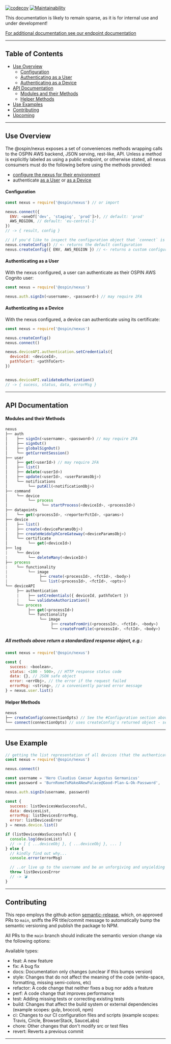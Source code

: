 [![codecov](https://codecov.io/gh/ospin-web-dev/nexus/branch/main/graph/badge.svg?token=Js7X2xLEwB)](https://codecov.io/gh/ospin-web-dev/nexus)
[![Maintainability](https://api.codeclimate.com/v1/badges/a404fb8a258e6f46b81f/maintainability)](https://codeclimate.com/github/ospin-web-dev/nexus/maintainability)

This documentation is likely to remain sparse, as it is for internal use and under development!

[For additional documentation see our endpoint documentation](https://app.swaggerhub.com/apis-docs/OSPIN-Webapp/ospin-rest_api/latest)


---

## Table of Contents

- [Use Overview](#UseOverview)
  - [Configuration](#Configuration)
  - [Authenticating as a User](#Authenticating-as-a-User)
  - [Authenticating as a Device](#Authenticating-as-a-Device)
- [API Documentation](#API-documentation)
  - [Modules and their Methods](#modules-and-their-methods)
  - [Helper Methods](#helper-methods)
- [Use Examples](#Use-Examples)
- [Contributing](#Contributing)
- [Upcoming](#Upcoming)

---

## <a name="UseOverview">Use Overview</a>

The @ospin/nexus exposes a set of conveniences methods wrapping calls to the OSPIN AWS backend, JSON serving, rest-like, API. Unless a method is explicitly labeled as using a public endpoint, or otherwise stated, all nexus consumers must do the following before using the methods provided:
  - [configure the nexus for their environment](#Configuration)
  - authenticate [as a User](#Authenticating-as-a-User) or [as a Device](#Authenticating-as-a-Device)

#### <a name="Configuration">Configuration</a>
```js
const nexus = require('@ospin/nexus') // or import

nexus.connect({
  ENV: <oneOf['dev', 'staging', 'prod']>), // default: 'prod'
  AWS_REGION, // default: 'eu-central-1'
})
// -> { result, config }

// if you'd like to inspect the configuration object that `connect` is ultimately using:
nexus.createConfig() // <- returns the default configuration
nexus.createConfig({ ENV, AWS_REGION }) // <- returns a custom configuration
```

#### <a name="Authenticating-as-a-User">Authenticating as a User</a>

With the nexus configured, a user can authenticate as their OSPIN AWS Cognito user:
```js
const nexus = require('@ospin/nexus')

nexus.auth.signIn(<username>, <password>) // may require 2FA
```

#### <a name="Authenticating-as-a-Device">Authenticating as a Device</a>

With the nexus configured, a device can authenticate using its certificate:
```js
const nexus = require('@ospin/nexus')

nexus.createConfig()
nexus.connect()

nexus.deviceAPI.authentication.setCredentials({
  deviceId: <deviceId>,
  pathToCert: <pathToCert>
})


nexus.deviceAPI.validateAuthorization()
// -> { sucess, status, data, errorMsg }

```
---

## <a name="API-documentation">API Documentation</a>

#### <a name="modules-and-their-methods">Modules and their Methods</a>

```js
nexus
├── auth
│    ├── signIn(<username>, <password>) // may require 2FA
│    ├── signOut()
│    ├── globalSignOut()
│    └── getCurrentSession()
├── user
│    ├── get(<userId>) // may require 2FA
│    ├── list()
│    ├── delete(<userId>)
│    ├── update(<userId>, <userParamsObj>)
│    └── notifications
│         └── putAll(<notificationObj>)
├── command
│    └── device
│         └── process
│               └── startProcess(<deviceId>, <processId>)
├── datapoints
│    └── get(<processId>, <reporterFctId>, <params>)
├── device
│    ├── list()
│    ├── create(<deviceParamsObj>)
│    ├── createHeidolphCoreGateway(<deviceParamsObj>)
│    └── certificate
│         └── get(<deviceId>)
├── log
|    └── device
|         └── deleteMany(<deviceId>)
├── process
|    └── functionality
|         └── image
|              ├── create(<processId>, <fctId>, <body>)
|              └── list(<processId>, <fctId>, <opts>)
└── deviceAPI
     ├── authentication
     |    ├── setCredentials({ deviceId, pathToCert })
     |    └── validateAuthorization()
     └── process
          ├── get(<processId>)
          └── functionality
               └── image
                    ├── createFromUri(<processId>, <fctId>, <body>)
                    └── createFromFile(<processId>, <fctId>, <body>)
```


##### **All methods above return a standardized response object, e.g.:**
```js
const nexus = require('@ospin/nexus')

const {
  success: <boolean>,
  status: <100 - 500>, // HTTP response status code
  data: {}, // JSON safe object
  error: <errObj>, // the error if the request failed
  errorMsg: <string>, // a conveniently parsed error message
} = nexus.user.list()

```

#### <a name="helper-methods">Helper Methods</a>

```js
nexus
├── createConfig(connectionOpts) // See the #Configuration section above
└── connect(connectionOpts) // uses createConfig's returned object - sets the configuration to the nexus
```

---

## <a name="Use-Examples">Use Example</a>
```js
// getting the list representation of all devices (that the authenticated consumer is privileged to)
const nexus = require('@ospin/nexus')

nexus.connect()

const username = 'Nero Claudius Caesar Augustus Germanicus'
const password = 'BurnRomeToMakeANewPalace@Good-Plan-&-Ok-Password',

nexus.auth.signIn(username, password)

const {
  success: listDevicesWasSuccessful,
  data: devicesList,
  errorMsg: listDevicesErrorMsg,
  error: listDevicesError
} = nexus.device.list()

if (listDevicesWasSuccessful) {
  console.log(deviceList)
  // -> [ { ...deviceObj }, { ...deviceObj }, ... ]
} else {
  // kindly find out why...
  console.error(errorMsg)

  // ..or live up to the username and be an unforgiving and unyielding tyrant
  throw listDevicesError
  // -> 💣
}

```

---

## <a name="Contributing">Contributing</a>

This repo employs the github action [semantic-release](https://semantic-release.gitbook.io/semantic-release/), which, on approved PRs to `main`, sniffs the PR title/commit message to automatically bump the semantic versioning and publish the package to NPM.

All PRs to the `main` branch should indicate the semantic version change via the following options:

Available types:
 - feat: A new feature
 - fix: A bug fix
 - docs: Documentation only changes (unclear if this bumps version)
 - style: Changes that do not affect the meaning of the code (white-space, formatting, missing semi-colons, etc)
 - refactor: A code change that neither fixes a bug nor adds a feature
 - perf: A code change that improves performance
 - test: Adding missing tests or correcting existing tests
 - build: Changes that affect the build system or external dependencies (example scopes: gulp, broccoli, npm)
 - ci: Changes to our CI configuration files and scripts (example scopes: Travis, Circle, BrowserStack, SauceLabs)
 - chore: Other changes that don't modify src or test files
 - revert: Reverts a previous commit

---

